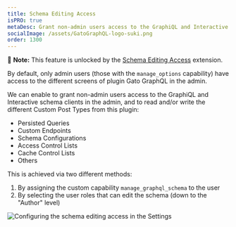 ```yaml
---
title: Schema Editing Access
isPRO: true
metaDesc: Grant non-admin users access to the GraphiQL and Interactive schema clients in the admin, and to access the different screens in Gato GraphQL.
socialImage: /assets/GatoGraphQL-logo-suki.png
order: 1300
---
```


📣 **Note:** This feature is unlocked by the [Schema Editing Access](../../../extensions/schema-editing-access/) extension.

By default, only admin users (those with the `manage_options` capability) have access to the different screens of plugin Gato GraphQL in the admin.

We can enable to grant non-admin users access to the GraphiQL and Interactive schema clients in the admin, and to read and/or write the different Custom Post Types from this plugin:

- Persisted Queries
- Custom Endpoints
- Schema Configurations
- Access Control Lists
- Cache Control Lists
- Others

This is achieved via two different methods:

1. By assigning the custom capability `manage_graphql_schema` to the user
2. By selecting the user roles that can edit the schema (down to the "Author" level)

<div class="img-width-1024" markdown=1>

![Configuring the schema editing access in the Settings](/assets/extensions/upstream-pro/settings-schema-editing-access.png "Configuring the schema editing access in the Settings")

</div>

<!-- What permissions are given to non-admin users follows the same <a href="https://wordpress.org/support/article/roles-and-capabilities/#summary-of-roles" target="_blank">scheme as when editing posts in WordPress</a>, where users with different roles (`subscriber`, `contributor`, `author` and `editor`) have access to different capabilities:

| Role | Capabilities |
| --- | --- |
| Editor | Can publish and manage posts including the posts of other users |
| Author | Can publish and manage their own posts |
| Contributor | Can write and manage their own posts but cannot publish them |
| Subscriber | Can only read posts |

For instance, a contributor can create, but not publish, a persisted query:

<a href="/assets/guides/upstream-pro/new-persisted-query-by-contributor.png" target="_blank">![Persisted query by contributor](/assets/guides/upstream-pro/new-persisted-query-by-contributor.png "Persisted query by contributor")</a> -->
